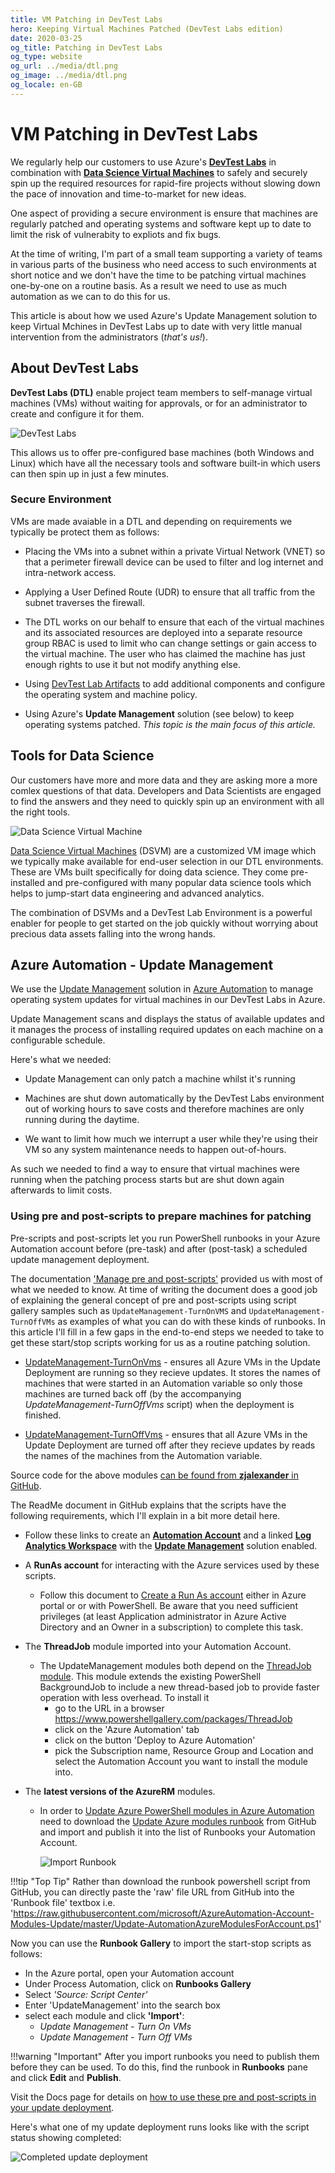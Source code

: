 ```yaml
---
title: VM Patching in DevTest Labs
hero: Keeping Virtual Machines Patched (DevTest Labs edition)
date: 2020-03-25
og_title: Patching in DevTest Labs
og_type: website
og_url: ../media/dtl.png
og_image: ../media/dtl.png
og_locale: en-GB
---
```


# VM Patching in DevTest Labs

We regularly help our customers to use Azure's [**DevTest Labs**](https://docs.microsoft.com/en-us/azure/lab-services/)  in combination with [**Data Science Virtual Machines**](https://azure.microsoft.com/en-us/services/virtual-machines/data-science-virtual-machines/) to safely and securely spin up the required resources for rapid-fire projects without slowing down the pace of innovation and time-to-market for new ideas.

One aspect of providing a secure environment is ensure that machines are regularly patched and operating systems and software kept up to date to limit the risk of vulnerabity to expliots and fix bugs.

At the time of writing, I'm part of a small team supporting a variety of teams in various parts of the business who need access to such environments at short notice and we don't have the time to be patching virtual machines one-by-one on a routine basis. As a result we need to use as much automation as we can to do this for us.

This article is about how we used Azure's Update Management solution to keep Virtual Mchines in DevTest Labs up to date with very little manual intervention from the administrators (*that's us!*).

## About DevTest Labs

**DevTest Labs (DTL)** enable project team members to self-manage virtual machines (VMs) without waiting for approvals, or for an administrator to create and configure it for them.

![DevTest Labs](media/dtl.png)

This allows us to offer pre-configured base machines (both Windows and Linux) which have all the necessary tools and software built-in which users can then spin up in just a few minutes.

### Secure Environment

VMs are made avaiable in a DTL and depending on requirements we typically be protect them as follows:

- Placing the VMs into a subnet within a private Virtual Network (VNET) so that a perimeter firewall device can be used to filter and log internet and intra-network access.

- Applying a User Defined Route (UDR) to ensure that all traffic from the subnet traverses the firewall.

- The DTL works on our behalf to ensure that each of the virtual machines and its associated resources are deployed into a separate resource group RBAC is used to limit who can change settings or gain access to the virtual machine. The user who has claimed the machine has just enough rights to use it but not modify anything else.

- Using [DevTest Lab Artifacts](https://docs.microsoft.com/en-us/azure/lab-services/add-artifact-vm) to add additional components and configure the operating system and machine policy.

- Using Azure's **Update Management** solution (see below) to keep operating systems patched. *This topic is the main focus of this article.*

## Tools for Data Science

Our customers have more and more data and they are asking more a more comlex questions of that data. Developers and Data Scientists are engaged to find the answers and they need to quickly spin up an environment with all the right tools.

![Data Science Virtual Machine](media/dsvm.png)

[Data Science Virtual Machines](https://azure.microsoft.com/en-us/services/virtual-machines/data-science-virtual-machines/) (DSVM) are a customized VM image which we typically make available for end-user selection in our DTL environments. These are VMs built specifically for doing data science. They come pre-installed and pre-configured with many popular data science tools which helps to jump-start data engineering and advanced analytics.

The combination of DSVMs and a DevTest Lab Environment is a powerful enabler for people to get started on the job quickly without worrying about precious data assets falling into the wrong hands.

## Azure Automation - Update Management

We use the [Update Management](https://docs.microsoft.com/en-us/azure/automation/automation-update-management) solution in [Azure Automation](https://docs.microsoft.com/en-us/azure/automation/) to manage operating system updates for virtual machines in our DevTest Labs in Azure.

Update Management scans and displays the status of available updates and it manages the process of installing required updates on each machine on a configurable schedule.

Here's what we needed:

- Update Management can only patch a machine whilst it's running

- Machines are shut down automatically by the DevTest Labs environment out of working hours to save costs and therefore machines are only running during the daytime.

- We want to limit how much we interrupt a user while they're using their VM so any system maintenance needs to happen out-of-hours.

As such we needed to find a way to ensure that virtual machines were running when the patching process starts but are shut down again afterwards to limit costs.

### Using pre and post-scripts to prepare machines for patching

Pre-scripts and post-scripts let you run PowerShell runbooks in your Azure Automation account before (pre-task) and after (post-task) a scheduled update management deployment.

The documentation ['Manage pre and post-scripts'](https://docs.microsoft.com/en-us/azure/automation/pre-post-scripts) provided us with most of what we needed to know. At time of writing the document does a good job of explaining the general concept of pre and post-scripts using script gallery samples such as `UpdateManagement-TurnOnVMS` and `UpdateManagement-TurnOffVMs` as examples of what you can do with these kinds of runbooks. In this article I'll fill in a few gaps in the end-to-end steps we needed to take to get these start/stop scripts working for us as a routine patching solution.

- [UpdateManagement-TurnOnVms](https://www.powershellgallery.com/packages/UpdateManagement-TurnOnVms) - ensures all Azure VMs in the Update Deployment are running so they recieve updates. It stores the names of machines that were started in an Automation variable so only those machines are turned back off (by the accompanying *UpdateManagement-TurnOffVms* script) when the deployment is finished.

- [UpdateManagement-TurnOffVms](https://www.powershellgallery.com/packages/UpdateManagement-TurnOffVms) - ensures that all Azure VMs in the Update Deployment are turned off after they recieve updates by reads the names of the machines from the Automation variable.

Source code for the above modules [can be found from **zjalexander** in GitHub](https://github.com/zjalexander/UpdateManagement).

The ReadMe document in GitHub explains that the scripts have the following requirements, which I'll explain in a bit more detail here.

- Follow these links to create an [**Automation Account**](https://docs.microsoft.com/en-us/azure/automation/automation-quickstart-create-account) and a linked [**Log Analytics Workspace**](https://docs.microsoft.com/en-us/azure/azure-monitor/platform/data-platform-logs) with the [**Update Management**](https://docs.microsoft.com/en-us/azure/automation/automation-update-management) solution enabled.

- A **RunAs account** for interacting with the Azure services used by these scripts.
    - Follow this document to [Create a Run As account](https://docs.microsoft.com/en-gb/azure/automation/manage-runas-account#creating-a-run-as-account-in-azure-portal) either in Azure portal or or with PowerShell. Be aware that you need sufficient privileges (at least Application administrator in Azure Active Directory and an Owner in a subscription) to complete this task.

- The **ThreadJob** module imported into your Automation Account.
    - The UpdateManagement modules both depend on the [ThreadJob module](https://www.powershellgallery.com/packages/ThreadJob). This module extends the existing PowerShell BackgroundJob to include a new thread-based job to provide faster operation with less overhead. To install it
        - go to the URL in a browser <https://www.powershellgallery.com/packages/ThreadJob>
        - click on the 'Azure Automation' tab
        - click on the button 'Deploy to Azure Automation'
        - pick the Subscription name, Resource Group and Location and select the Automation Account you want to install the module into.

- The **latest versions of the AzureRM** modules.
    - In order to [Update Azure PowerShell modules in Azure Automation](https://docs.microsoft.com/en-gb/azure/automation/automation-update-azure-modules) need to download the [Update Azure modules runbook](https://github.com/Microsoft/AzureAutomation-Account-Modules-Update) from GitHub and import and publish it into the list of Runbooks your Automation Account.

        ![Import Runbook](media/import-runbook.png)

!!!tip "Top Tip"
    Rather than download the runbook powershell script from GitHub, you can directly paste the 'raw' file URL from GitHub into the 'Runbook file' textbox i.e. '<https://raw.githubusercontent.com/microsoft/AzureAutomation-Account-Modules-Update/master/Update-AutomationAzureModulesForAccount.ps1>'

Now you can use the **Runbook Gallery** to import the start-stop scripts as follows:

- In the Azure portal, open your Automation account
- Under Process Automation, click on **Runbooks Gallery**
- Select *'Source: Script Center'*
- Enter 'UpdateManagement' into the search box
- select each module and click **'Import'**:
    - *Update Management - Turn On VMs*
    - *Update Management - Turn Off VMs*

!!!warning "Important"
    After you import runbooks you need to publish them before they can be used. To do this, find the runbook in **Runbooks** pane and click **Edit** and **Publish**.

Visit the Docs page for details on [how to use these pre and post-scripts in your update deployment](https://docs.microsoft.com/en-us/azure/automation/pre-post-scripts#using-a-pre-script-or-post-script). 

Here's what one of my update deployment runs looks like with the script status showing completed:

![Completed update deployment](media/update-deployment-run.png)
